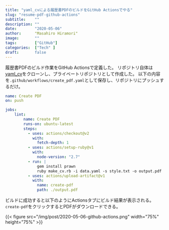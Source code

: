 ```yaml
---
title: "yaml_cvによる履歴書PDFのビルドをGitHub Actionsでやる"
slug: "resume-pdf-github-actions"
subtitle:    ""
description: ""
date:        "2020-05-06"
author:      "Masahiro Hiramori"
image:       ""
tags:        ["GitHub"]
categories:  ["Tech" ]
draft:       false
---
```


履歴書PDFのビルド作業をGitHub Actionsで定義した。
リポジトリ自体は[yaml_cv](https://github.com/kaityo256/yaml_cv)をクローンし、プライベートリポジトリとして作成した。
以下の内容を`.github/workflows/create_pdf.yaml`として保存し、リポジトリにプッシュするだけ。

```yaml
name: Create PDF
on: push

jobs:
    lint:
        name: Create PDF
        runs-on: ubuntu-latest
        steps:
          - uses: actions/checkout@v2
            with:
              fetch-depth: 1
          - uses: actions/setup-ruby@v1
            with:
              node-version: "2.7"
          - run: |
              gem install prawn
              ruby make_cv.rb -i data.yaml -s style.txt -o output.pdf
          - uses: actions/upload-artifact@v1
            with:
              name: create-pdf
              path: ./output.pdf
```

ビルドに成功すると以下のようにActionsタブにビルド結果が表示される。`create-pdf`をクリックするとPDFがダウンロードできる。

{{< figure src="/img/post/2020-05-06-github-actions.png" width="75%" height="75%" >}}
